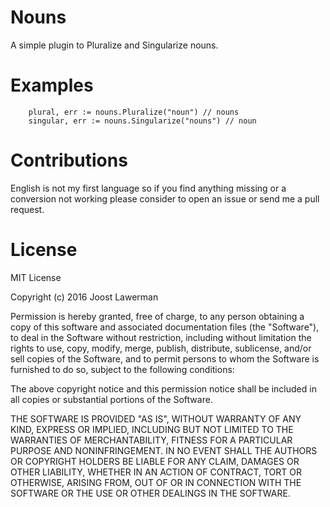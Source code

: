 # Nouns
A simple plugin to Pluralize and Singularize nouns.

# Examples
```
	plural, err := nouns.Pluralize("noun") // nouns
	singular, err := nouns.Singularize("nouns") // noun
```
# Contributions
English is not my first language so if you find anything missing or a conversion not working please consider to open an issue or send me a pull request.

# License
MIT License

Copyright (c) 2016 Joost Lawerman

Permission is hereby granted, free of charge, to any person obtaining a copy
of this software and associated documentation files (the "Software"), to deal
in the Software without restriction, including without limitation the rights
to use, copy, modify, merge, publish, distribute, sublicense, and/or sell
copies of the Software, and to permit persons to whom the Software is
furnished to do so, subject to the following conditions:

The above copyright notice and this permission notice shall be included in all
copies or substantial portions of the Software.

THE SOFTWARE IS PROVIDED "AS IS", WITHOUT WARRANTY OF ANY KIND, EXPRESS OR
IMPLIED, INCLUDING BUT NOT LIMITED TO THE WARRANTIES OF MERCHANTABILITY,
FITNESS FOR A PARTICULAR PURPOSE AND NONINFRINGEMENT. IN NO EVENT SHALL THE
AUTHORS OR COPYRIGHT HOLDERS BE LIABLE FOR ANY CLAIM, DAMAGES OR OTHER
LIABILITY, WHETHER IN AN ACTION OF CONTRACT, TORT OR OTHERWISE, ARISING FROM,
OUT OF OR IN CONNECTION WITH THE SOFTWARE OR THE USE OR OTHER DEALINGS IN THE
SOFTWARE.
